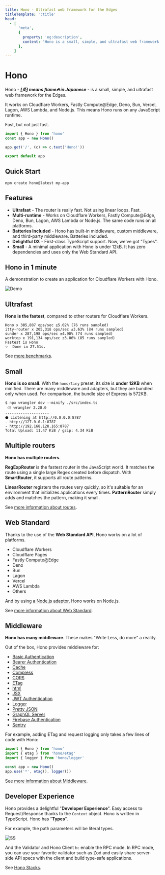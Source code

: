 ```yaml
---
title: Hono - Ultrafast web framework for the Edges
titleTemplate: ':title'
head:
  - [
      'meta',
      {
        property: 'og:description',
        content: 'Hono is a small, simple, and ultrafast web framework for the Edges. It works on Cloudflare Workers, Fastly Compute@Edge, Deno, Bun, Vercel, Lagon, AWS Lambda, Node.js, and others. Fast, but not only fast.',
      },
    ]
---
```


# Hono

Hono - _**\[炎\] means flame🔥 in Japanese**_ - is a small, simple, and ultrafast web framework for the Edges.

It works on Cloudflare Workers, Fastly Compute@Edge, Deno, Bun, Vercel, Lagon, AWS Lambda, and Node.js. This means Hono runs on any JavaScript runtime.

Fast, but not just fast.

```ts
import { Hono } from 'hono'
const app = new Hono()

app.get('/', (c) => c.text('Hono!'))

export default app
```

## Quick Start

```
npm create hono@latest my-app
```

## Features

- **Ultrafast** - The router is really fast. Not using linear loops. Fast.
- **Multi-runtime** - Works on Cloudflare Workers, Fastly Compute@Edge, Deno, Bun, Lagon, AWS Lambda or Node.js. The same code runs on all platforms.
- **Batteries Included** - Hono has built-in middleware, custom middleware, and third-party middleware. Batteries included.
- **Delightful DX** - First-class TypeScript support. Now, we've got "Types".
- **Small** - A minimal application with Hono is under 12kB. It has zero dependencies and uses only the Web Standard API.

## Hono in 1 minute

A demonstration to create an application for Cloudflare Workers with Hono.

![Demo](/images/sc.gif)

## Ultrafast

**Hono is the fastest**, compared to other routers for Cloudflare Workers.

```
Hono x 385,807 ops/sec ±5.02% (76 runs sampled)
itty-router x 205,318 ops/sec ±3.63% (84 runs sampled)
sunder x 287,198 ops/sec ±4.90% (74 runs sampled)
worktop x 191,134 ops/sec ±3.06% (85 runs sampled)
Fastest is Hono
✨  Done in 27.51s.
```

See [more benchmarks](/concepts/benchmarks).

## Small

**Hono is so small**. With the `hono/tiny` preset, its size is **under 12KB** when minified. There are many middleware and adapters, but they are bundled only when used. For comparison, the bundle size of Express is 572KB.

```
$ npx wrangler dev --minify ./src/index.ts
 ⛅️ wrangler 2.20.0
--------------------
⬣ Listening at http://0.0.0.0:8787
- http://127.0.0.1:8787
- http://192.168.128.165:8787
Total Upload: 11.47 KiB / gzip: 4.34 KiB
```

## Multiple routers

**Hono has multiple routers**.

**RegExpRouter** is the fastest router in the JavaScript world. It matches the route using a single large Regex created before dispatch. With **SmartRouter**, it supports all route patterns.

**LinearRouter** registers the routes very quickly, so it's suitable for an environment that initializes applications every times. **PatternRouter** simply adds and matches the pattern, making it small.

See [more information about routes](/concepts/philosophy#routers).

## Web Standard

Thanks to the use of the **Web Standard API**, Hono works on a lot of platforms.

- Cloudflare Workers
- Cloudflare Pages
- Fastly Compute@Edge
- Deno
- Bun
- Lagon
- Vercel
- AWS Lambda
- Others

And by using [a Node.js adaptor](https://github.com/honojs/node-server), Hono works on Node.js.

See [more information about Web Standard](/concepts/philosophy#web-standard).

## Middleware

**Hono has many middleware**. These makes "Write Less, do more" a reality.

Out of the box, Hono provides middleware for:

- [Basic Authentication](/middleware/builtin/basic-auth)
- [Bearer Authentication](/middleware/builtin/bearer-auth)
- [Cache](/middleware/builtin/cache)
- [Compress](/middleware/builtin/compress)
- [CORS](/middleware/builtin/cors)
- [ETag](/middleware/builtin/etag)
- [html](/middleware/builtin/html)
- [JSX](/middleware/builtin/jsx)
- [JWT Authentication](/middleware/builtin/jwt)
- [Logger](/middleware/builtin/logger)
- [Pretty JSON](/middleware/builtin/pretty-json)
- [GraphQL Server](https://github.com/honojs/middleware/tree/main/packages/graphql-server)
- [Firebase Authentication](https://github.com/honojs/middleware/tree/main/packages/firebase-auth)
- [Sentry](https://github.com/honojs/middleware/tree/main/packages/sentry)

For example, adding ETag and request logging only takes a few lines of code with Hono:

```ts
import { Hono } from 'hono'
import { etag } from 'hono/etag'
import { logger } from 'hono/logger'

const app = new Hono()
app.use('*', etag(), logger())
```

See [more information about Middleware](/concepts/philosophy#middleware).

## Developer Experience

Hono provides a delightful "**Developer Experience**".
Easy access to Request/Response thanks to the `Context` object.
Hono is written in TypeScript. Hono has "**Types**".

For example, the path parameters will be literal types.

![SS](/images/ss.png)

And the Validator and Hono Client `hc` enable the RPC mode. In RPC mode,
you can use your favorite validator such as Zod and easily share server-side API specs with the client and build type-safe applications.

See [Hono Stacks](/concepts/stacks).
